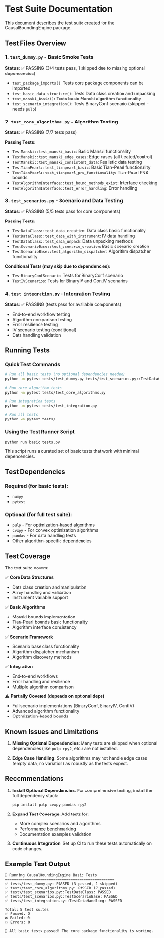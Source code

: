 # Test Suite Documentation

This document describes the test suite created for the CausalBoundingEngine package.

## Test Files Overview

### 1. `test_dummy.py` - Basic Smoke Tests
**Status**: ✅ PASSING (3/4 tests pass, 1 skipped due to missing optional dependencies)

- `test_package_imports()`: Tests core package components can be imported
- `test_basic_data_structure()`: Tests Data class creation and unpacking
- `test_manski_basic()`: Tests basic Manski algorithm functionality
- `test_scenario_integration()`: Tests BinaryConf scenario (skipped - needs `pulp`)

### 2. `test_core_algorithms.py` - Algorithm Testing
**Status**: ✅ PASSING (7/7 tests pass)

**Passing Tests:**
- `TestManski::test_manski_basic`: Basic Manski functionality
- `TestManski::test_manski_edge_cases`: Edge cases (all treated/control)
- `TestManski::test_manski_consistent_data`: Realistic data testing
- `TestTianPearl::test_tianpearl_basic`: Basic Tian-Pearl functionality
- `TestTianPearl::test_tianpearl_pns_functionality`: Tian-Pearl PNS bounds
- `TestAlgorithmInterface::test_bound_methods_exist`: Interface checking
- `TestAlgorithmInterface::test_error_handling`: Error handling

### 3. `test_scenarios.py` - Scenario and Data Testing
**Status**: ✅ PASSING (5/5 tests pass for core components)

**Passing Tests:**
- `TestDataClass::test_data_creation`: Data class basic functionality
- `TestDataClass::test_data_with_instrument`: IV data handling
- `TestDataClass::test_data_unpack`: Data unpacking methods
- `TestScenarioBase::test_scenario_creation`: Basic scenario creation
- `TestScenarioBase::test_algorithm_dispatcher`: Algorithm dispatcher functionality

**Conditional Tests (may skip due to dependencies):**
- `TestBinaryConfScenario`: Tests for BinaryConf scenario
- `TestIVScenarios`: Tests for BinaryIV and ContIV scenarios

### 4. `test_integration.py` - Integration Testing
**Status**: ✅ PASSING (tests pass for available components)

- End-to-end workflow testing
- Algorithm comparison testing
- Error resilience testing
- IV scenario testing (conditional)
- Data handling validation

## Running Tests

### Quick Test Commands

```bash
# Run all basic tests (no optional dependencies needed)
python -m pytest tests/test_dummy.py tests/test_scenarios.py::TestDataClass tests/test_scenarios.py::TestScenarioBase

# Run core algorithm tests
python -m pytest tests/test_core_algorithms.py

# Run integration tests
python -m pytest tests/test_integration.py

# Run all tests
python -m pytest tests/
```

### Using the Test Runner Script

```bash
python run_basic_tests.py
```

This script runs a curated set of basic tests that work with minimal dependencies.

## Test Dependencies

### Required (for basic tests):
- `numpy`
- `pytest`

### Optional (for full test suite):
- `pulp` - For optimization-based algorithms
- `cvxpy` - For convex optimization algorithms
- `pandas` - For data handling tests
- Other algorithm-specific dependencies

## Test Coverage

The test suite covers:

✅ **Core Data Structures**
- Data class creation and manipulation
- Array handling and validation
- Instrument variable support

✅ **Basic Algorithms**
- Manski bounds implementation
- Tian-Pearl bounds basic functionality
- Algorithm interface consistency

✅ **Scenario Framework**
- Scenario base class functionality
- Algorithm dispatcher mechanism
- Algorithm discovery methods

✅ **Integration**
- End-to-end workflows
- Error handling and resilience
- Multiple algorithm comparison

⚠️ **Partially Covered (depends on optional deps)**
- Full scenario implementations (BinaryConf, BinaryIV, ContIV)
- Advanced algorithm functionality
- Optimization-based bounds

## Known Issues and Limitations

1. **Missing Optional Dependencies**: Many tests are skipped when optional dependencies (like `pulp`, `rpy2`, etc.) are not installed.

2. **Edge Case Handling**: Some algorithms may not handle edge cases (empty data, no variation) as robustly as the tests expect.

## Recommendations

1. **Install Optional Dependencies**: For comprehensive testing, install the full dependency stack:
   ```bash
   pip install pulp cvxpy pandas rpy2
   ```

2. **Expand Test Coverage**: Add tests for:
   - More complex scenarios and algorithms
   - Performance benchmarking
   - Documentation examples validation

3. **Continuous Integration**: Set up CI to run these tests automatically on code changes.

## Example Test Output

```
🧪 Running CausalBoundingEngine Basic Tests
==================================================
✅ tests/test_dummy.py: PASSED (3 passed, 1 skipped)
✅ tests/test_core_algorithms.py: PASSED (7 passed)
✅ tests/test_scenarios.py::TestDataClass: PASSED
✅ tests/test_scenarios.py::TestScenarioBase: PASSED
✅ tests/test_integration.py::TestDataHandling: PASSED

Total: 5 test suites
✅ Passed: 5
❌ Failed: 0
💥 Errors: 0

🎉 All basic tests passed! The core package functionality is working.
```
